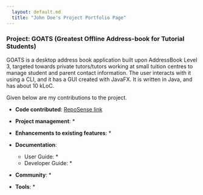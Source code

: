 ```yaml
---
  layout: default.md
  title: "John Doe's Project Portfolio Page"
---
```


### Project: GOATS (Greatest Offline Address-book for Tutorial Students)

GOATS is a desktop address book application built upon AddressBook Level 3, targeted towards private tutors/tutors working at small tuition centres to manage student and parent contact information. The user interacts with it using a CLI, and it has a GUI created with JavaFX. It is written in Java, and has about 10 kLoC.

Given below are my contributions to the project.

* **Code contributed**: [RepoSense link]()

* **Project management**:
  *

* **Enhancements to existing features**:
  *

* **Documentation**:
  * User Guide:
    * 
  * Developer Guide:
    *

* **Community**:
  *

* **Tools**:
  *
